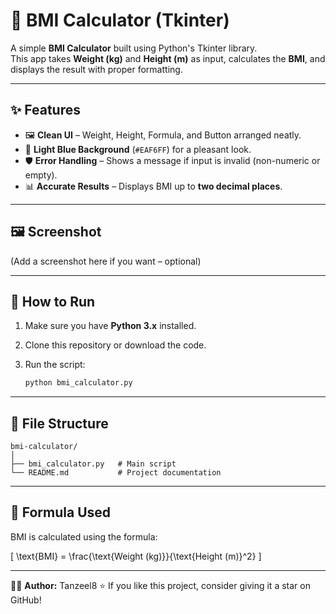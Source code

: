 # 🧮 BMI Calculator (Tkinter)

A simple **BMI Calculator** built using Python's Tkinter library.  
This app takes **Weight (kg)** and **Height (m)** as input, calculates the **BMI**, and displays the result with proper formatting.

---

## ✨ Features
- 🖼 **Clean UI** – Weight, Height, Formula, and Button arranged neatly.  
- 🎨 **Light Blue Background** (`#EAF6FF`) for a pleasant look.  
- 🛡 **Error Handling** – Shows a message if input is invalid (non-numeric or empty).  
- 📊 **Accurate Results** – Displays BMI up to **two decimal places**.  

---

## 🖼 Screenshot  
(Add a screenshot here if you want – optional)

---

## 🚀 How to Run
1. Make sure you have **Python 3.x** installed.
2. Clone this repository or download the code.
3. Run the script:

   ```bash
   python bmi_calculator.py
   ```

---

## 📂 File Structure
```
bmi-calculator/
│
├── bmi_calculator.py   # Main script
└── README.md           # Project documentation
```

---

## 🧠 Formula Used
BMI is calculated using the formula:

\[
\text{BMI} = \frac{\text{Weight (kg)}}{\text{Height (m)}^2}
\]

---

👨‍💻 **Author:** Tanzeel8
⭐ If you like this project, consider giving it a star on GitHub!
